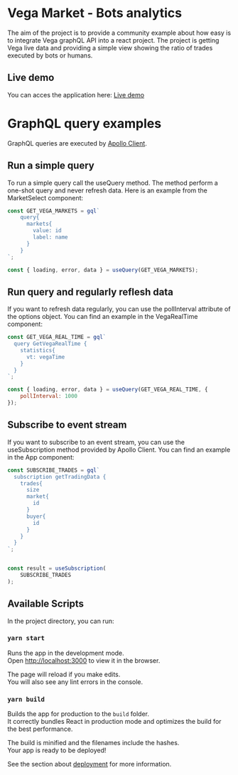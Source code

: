 # Vega Market - Bots analytics

The aim of the project is to provide a community example about how easy is to integrate Vega graphQL API into a react project.
The project is getting Vega live data and providing a simple view showing the ratio of trades executed by bots or humans.

## Live demo

You can acces the application here: [Live demo](https://square-scene-4524.on.fleek.co/)

# GraphQL query examples

GraphQL queries are executed by [Apollo Client](https://www.apollographql.com/).

## Run a simple query

To run a simple query call the useQuery method. The method perform a one-shot query and never refresh data.
Here is an example from the MarketSelect component:

```javascript
const GET_VEGA_MARKETS = gql`
    query{
      markets{
        value: id
        label: name
      }
    }
`;

const { loading, error, data } = useQuery(GET_VEGA_MARKETS);
```

## Run query and regularly reflesh data

If you want to refresh data regularly, you can use the pollInterval attribute of the options object.
You can find an example in the VegaRealTime component:

```javascript
const GET_VEGA_REAL_TIME = gql`
  query GetVegaRealTime {
    statistics{
      vt: vegaTime
    }
  }
`;

const { loading, error, data } = useQuery(GET_VEGA_REAL_TIME, {
    pollInterval: 1000
});
```

## Subscribe to event stream

If you want to subscribe to an event stream, you can use the useSubscription method provided by Apollo Client.
You can find an example in the App component:

```javascript
const SUBSCRIBE_TRADES = gql`
  subscription getTradingData {
    trades{
      size
      market{
        id
      }
      buyer{
        id
      }
    }
  }
`;


const result = useSubscription(
    SUBSCRIBE_TRADES
);
```

## Available Scripts

In the project directory, you can run:

### `yarn start`

Runs the app in the development mode.\
Open [http://localhost:3000](http://localhost:3000) to view it in the browser.

The page will reload if you make edits.\
You will also see any lint errors in the console.

### `yarn build`

Builds the app for production to the `build` folder.\
It correctly bundles React in production mode and optimizes the build for the best performance.

The build is minified and the filenames include the hashes.\
Your app is ready to be deployed!

See the section about [deployment](https://facebook.github.io/create-react-app/docs/deployment) for more information.
